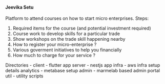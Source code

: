 #### Jeevika Setu

Platform to attend courses on how to start micro enterprises. Steps:
1. Required items for the course (and potential investment required)
2. Course work to develop skills for a particular trade
3. Show workshops on the trade skill happening nearby
4. How to register your micro-enterprise ?
5. Various goverment initiatives to help you financially
6. How much to charge for your service ?


Directories - 
client - flutter app
server - nestjs app
infra - aws infra setup details
analytics - metabase setup
admin - marmelab based admin portal
util - utility scripts
